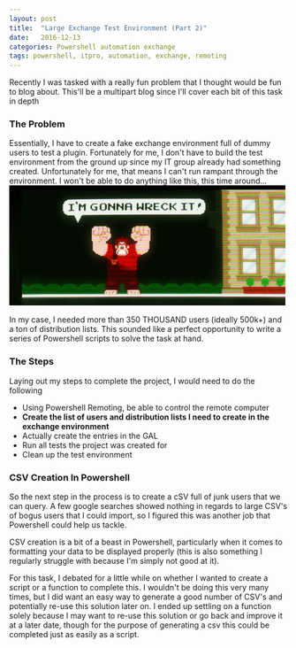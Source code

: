 ```yaml
---
layout: post
title:  "Large Exchange Test Environment (Part 2)"
date:   2016-12-13
categories: Powershell automation exchange
tags: powershell, itpro, automation, exchange, remoting
---
```


Recently I was tasked with a really fun problem that I thought would be fun to blog about.  This'll be a multipart blog since I'll cover each bit of this task in depth

### The Problem

Essentially, I have to create a fake exchange environment full of dummy users to test a plugin.  Fortunately for me, I don't have to build the test environment from the ground up since my IT group already had something created.  Unfortunately for me, that means I can't run rampant through the environment. I won't be able to do anything like this, this time around...  ![I'm gonna wreck it!](/images/exchangetest1.gif)

In my case, I needed more than 350 THOUSAND users (ideally 500k+) and a ton of distribution lists.  This sounded like a perfect opportunity to write a series of Powershell scripts to solve the task at hand.

### The Steps

Laying out my steps to complete the project, I would need to do the following

* Using Powershell Remoting, be able to control the remote computer
* **Create the list of users and distribution lists I need to create in the exchange environment**
* Actually create the entries in the GAL
* Run all tests the project was created for
* Clean up the test environment
	
### CSV Creation In Powershell

So the next step in the process is to create a cSV full of junk users that we can query.  A few google searches showed nothing in regards to large CSV's of bogus users that I could import, so I figured this was another job that Powershell could help us tackle.

CSV creation is a bit of a beast in Powershell, particularly when it comes to formatting your data to be displayed properly (this is also something I regularly struggle with because I'm simply not good at it).

For this task, I debated for a little while on whether I wanted to create a script or a function to complete this.  I wouldn't be doing this very many times, but I did want an easy way to generate a good number of CSV's and potentially re-use this solution later on.  I ended up settling on a function solely because I may want to re-use this solution or go back and improve it at a later date, though for the purpose of generating a csv this could be completed just as easily as a script.


